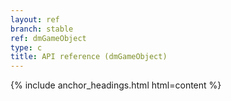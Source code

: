 ```yaml
---
layout: ref
branch: stable
ref: dmGameObject
type: c
title: API reference (dmGameObject)
---
```

{% include anchor_headings.html html=content %}